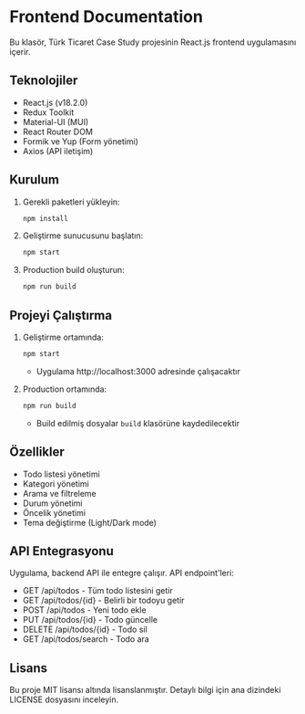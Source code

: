 # Frontend Documentation

Bu klasör, Türk Ticaret Case Study projesinin React.js frontend uygulamasını içerir.

## Teknolojiler

- React.js (v18.2.0)
- Redux Toolkit
- Material-UI (MUI)
- React Router DOM
- Formik ve Yup (Form yönetimi)
- Axios (API iletişim)

## Kurulum

1. Gerekli paketleri yükleyin:
   ```bash
   npm install
   ```

2. Geliştirme sunucusunu başlatın:
   ```bash
   npm start
   ```

3. Production build oluşturun:
   ```bash
   npm run build
   ```

## Projeyi Çalıştırma

1. Geliştirme ortamında:
   ```bash
   npm start
   ```
   - Uygulama http://localhost:3000 adresinde çalışacaktır

2. Production ortamında:
   ```bash
   npm run build
   ```
   - Build edilmiş dosyalar `build` klasörüne kaydedilecektir

## Özellikler

- Todo listesi yönetimi
- Kategori yönetimi
- Arama ve filtreleme
- Durum yönetimi
- Öncelik yönetimi
- Tema değiştirme (Light/Dark mode)

## API Entegrasyonu

Uygulama, backend API ile entegre çalışır. API endpoint'leri:

- GET /api/todos - Tüm todo listesini getir
- GET /api/todos/{id} - Belirli bir todoyu getir
- POST /api/todos - Yeni todo ekle
- PUT /api/todos/{id} - Todo güncelle
- DELETE /api/todos/{id} - Todo sil
- GET /api/todos/search - Todo ara

## Lisans

Bu proje MIT lisansı altında lisanslanmıştır. Detaylı bilgi için ana dizindeki LICENSE dosyasını inceleyin.
